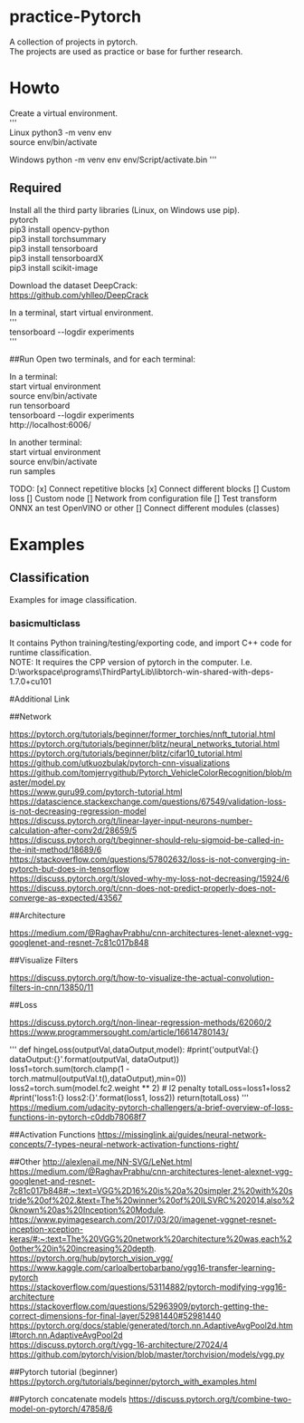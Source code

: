 # practice-Pytorch  
A collection of projects in pytorch.  
The projects are used as practice or base for further research.  

# Howto
Create a virtual environment.  
'''  
Linux
python3 -m venv env  
source env/bin/activate

Windows
python -m venv env
env/Script/activate.bin
'''  

## Required
Install all the third party libraries (Linux, on Windows use pip).  
  pytorch  
  pip3 install opencv-python  
  pip3 install torchsummary  
  pip3 install tensorboard  
  pip3 install tensorboardX  
  pip3 install scikit-image   

Download the dataset DeepCrack:  
https://github.com/yhlleo/DeepCrack  

In a terminal, start virtual environment.  
'''  
tensorboard --logdir experiments  
'''  

##Run
Open two terminals, and for each terminal:  

In a terminal:  
start virtual environment  
source env/bin/activate  
run tensorboard  
tensorboard --logdir experiments  
http://localhost:6006/  
 
In another terminal:  
start virtual environment  
source env/bin/activate  
run samples  

TODO:
 [x] Connect repetitive blocks
 [x] Connect different blocks
 [] Custom loss
 [] Custom node
 [] Network from configuration file
 [] Test transform ONNX an test OpenVINO or other
 [] Connect different modules (classes)

# Examples

## Classification

Examples for image classification.  

### basicmulticlass

It contains Python training/testing/exporting code, and import C++ code for runtime classification.  
NOTE: It requires the CPP version of pytorch in the computer. 
I.e. D:\workspace\programs\ThirdPartyLib\libtorch-win-shared-with-deps-1.7.0+cu101 

#Additional Link

##Network

https://pytorch.org/tutorials/beginner/former_torchies/nnft_tutorial.html  
https://pytorch.org/tutorials/beginner/blitz/neural_networks_tutorial.html  
https://pytorch.org/tutorials/beginner/blitz/cifar10_tutorial.html  
https://github.com/utkuozbulak/pytorch-cnn-visualizations  
https://github.com/tomjerrygithub/Pytorch_VehicleColorRecognition/blob/master/model.py  
https://www.guru99.com/pytorch-tutorial.html  
https://datascience.stackexchange.com/questions/67549/validation-loss-is-not-decreasing-regression-model  
https://discuss.pytorch.org/t/linear-layer-input-neurons-number-calculation-after-conv2d/28659/5  
https://discuss.pytorch.org/t/beginner-should-relu-sigmoid-be-called-in-the-init-method/18689/6  
https://stackoverflow.com/questions/57802632/loss-is-not-converging-in-pytorch-but-does-in-tensorflow  
https://discuss.pytorch.org/t/sloved-why-my-loss-not-decreasing/15924/6  
https://discuss.pytorch.org/t/cnn-does-not-predict-properly-does-not-converge-as-expected/43567  

##Architecture

https://medium.com/@RaghavPrabhu/cnn-architectures-lenet-alexnet-vgg-googlenet-and-resnet-7c81c017b848  

##Visualize Filters

https://discuss.pytorch.org/t/how-to-visualize-the-actual-convolution-filters-in-cnn/13850/11  

##Loss

https://discuss.pytorch.org/t/non-linear-regression-methods/62060/2  
https://www.programmersought.com/article/16614780143/  

'''
def hingeLoss(outputVal,dataOutput,model):
    #print('outputVal:{} dataOutput:{}'.format(outputVal, dataOutput))
    loss1=torch.sum(torch.clamp(1 - torch.matmul(outputVal.t(),dataOutput),min=0))
    loss2=torch.sum(model.fc2.weight ** 2)  # l2 penalty
    totalLoss=loss1+loss2
    #print('loss1:{} loss2:{}'.format(loss1, loss2))
    return(totalLoss)
'''
https://medium.com/udacity-pytorch-challengers/a-brief-overview-of-loss-functions-in-pytorch-c0ddb78068f7  

##Activation Functions
https://missinglink.ai/guides/neural-network-concepts/7-types-neural-network-activation-functions-right/  

##Other
http://alexlenail.me/NN-SVG/LeNet.html  
https://medium.com/@RaghavPrabhu/cnn-architectures-lenet-alexnet-vgg-googlenet-and-resnet-7c81c017b848#:~:text=VGG%2D16%20is%20a%20simpler,2%20with%20stride%20of%202.&text=The%20winner%20of%20ILSVRC%202014,also%20known%20as%20Inception%20Module.  
https://www.pyimagesearch.com/2017/03/20/imagenet-vggnet-resnet-inception-xception-keras/#:~:text=The%20VGG%20network%20architecture%20was,each%20other%20in%20increasing%20depth.  
https://pytorch.org/hub/pytorch_vision_vgg/  
https://www.kaggle.com/carloalbertobarbano/vgg16-transfer-learning-pytorch  
https://stackoverflow.com/questions/53114882/pytorch-modifying-vgg16-architecture  
https://stackoverflow.com/questions/52963909/pytorch-getting-the-correct-dimensions-for-final-layer/52981440#52981440  
https://pytorch.org/docs/stable/generated/torch.nn.AdaptiveAvgPool2d.html#torch.nn.AdaptiveAvgPool2d  
https://discuss.pytorch.org/t/vgg-16-architecture/27024/4  
https://github.com/pytorch/vision/blob/master/torchvision/models/vgg.py  

##Pytorch tutorial (beginner)
https://pytorch.org/tutorials/beginner/pytorch_with_examples.html  

##Pytorch concatenate models
https://discuss.pytorch.org/t/combine-two-model-on-pytorch/47858/6  
